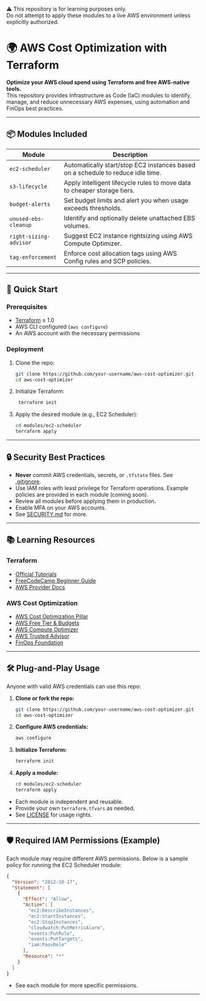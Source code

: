 ⚠️ This repository is for learning purposes only.  
Do not attempt to apply these modules to a live AWS environment unless explicitly authorized.

# 🌍 AWS Cost Optimization with Terraform

**Optimize your AWS cloud spend using Terraform and free AWS-native tools.**  
This repository provides Infrastructure as Code (IaC) modules to identify, manage, and reduce unnecessary AWS expenses, using automation and FinOps best practices.

---

## 📦 Modules Included

| Module                    | Description                                                                 |
|---------------------------|-----------------------------------------------------------------------------|
| `ec2-scheduler`           | Automatically start/stop EC2 instances based on a schedule to reduce idle time. |
| `s3-lifecycle`            | Apply intelligent lifecycle rules to move data to cheaper storage tiers.       |
| `budget-alerts`           | Set budget limits and alert you when usage exceeds thresholds.                |
| `unused-ebs-cleanup`      | Identify and optionally delete unattached EBS volumes.                        |
| `right-sizing-advisor`    | Suggest EC2 instance rightsizing using AWS Compute Optimizer.                 |
| `tag-enforcement`         | Enforce cost allocation tags using AWS Config rules and SCP policies.         |

---

## 🚀 Quick Start

### Prerequisites

- [Terraform](https://www.terraform.io/downloads.html) ≥ 1.0
- AWS CLI configured (`aws configure`)
- An AWS account with the necessary permissions

### Deployment

1. Clone the repo:
   ```bash
   git clone https://github.com/your-username/aws-cost-optimizer.git
   cd aws-cost-optimizer

2. Initialize Terraform:
   ```bash
    terraform init
3. Apply the desired module (e.g., EC2 Scheduler):
   ```bash
   cd modules/ec2-scheduler
   terraform apply

---

## 🔒 Security Best Practices

- **Never** commit AWS credentials, secrets, or `.tfstate` files. See [.gitignore](.gitignore).
- Use IAM roles with least privilege for Terraform operations. Example policies are provided in each module (coming soon).
- Review all modules before applying them in production.
- Enable MFA on your AWS accounts.
- See [SECURITY.md](SECURITY.md) for more.

---

## 📚 Learning Resources

### Terraform
- [Official Tutorials](https://developer.hashicorp.com/terraform/tutorials)
- [FreeCodeCamp Beginner Guide](https://www.freecodecamp.org/news/terraform-beginner-tutorial/)
- [AWS Provider Docs](https://registry.terraform.io/providers/hashicorp/aws/latest/docs)

### AWS Cost Optimization
- [AWS Cost Optimization Pillar](https://wa.aws.amazon.com/wat.pillar.costOptimization.en.html)
- [AWS Free Tier & Budgets](https://aws.amazon.com/free/)
- [AWS Compute Optimizer](https://aws.amazon.com/compute-optimizer/)
- [AWS Trusted Advisor](https://aws.amazon.com/premiumsupport/technology/trusted-advisor/)
- [FinOps Foundation](https://www.finops.org/introduction/what-is-finops/)

---

## 🛠️ Plug-and-Play Usage

Anyone with valid AWS credentials can use this repo:

1. **Clone or fork the repo:**
   ```bash
   git clone https://github.com/your-username/aws-cost-optimizer.git
   cd aws-cost-optimizer
   ```
2. **Configure AWS credentials:**
   ```bash
   aws configure
   ```
3. **Initialize Terraform:**
   ```bash
   terraform init
   ```
4. **Apply a module:**
   ```bash
   cd modules/ec2-scheduler
   terraform apply
   ```

- Each module is independent and reusable.
- Provide your own `terraform.tfvars` as needed.
- See [LICENSE](LICENSE) for usage rights.

---

## 🛡️ Required IAM Permissions (Example)

Each module may require different AWS permissions. Below is a sample policy for running the EC2 Scheduler module:

```json
{
  "Version": "2012-10-17",
  "Statement": [
    {
      "Effect": "Allow",
      "Action": [
        "ec2:DescribeInstances",
        "ec2:StartInstances",
        "ec2:StopInstances",
        "cloudwatch:PutMetricAlarm",
        "events:PutRule",
        "events:PutTargets",
        "iam:PassRole"
      ],
      "Resource": "*"
    }
  ]
}
```

- See each module for more specific permissions.

---
